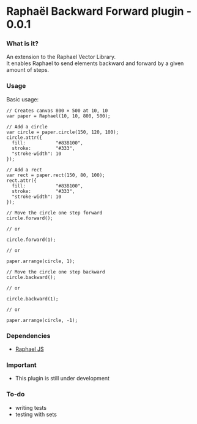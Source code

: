 # Raphaël Backward Forward plugin - 0.0.1

### What is it?
An extension to the Raphael Vector Library.<br/>
It enables Raphael to send elements backward and forward by a given amount of steps.

### Usage

Basic usage:

    // Creates canvas 800 × 500 at 10, 10
    var paper = Raphael(10, 10, 800, 500);
    
    // Add a circle
    var circle = paper.circle(150, 120, 100);
    circle.attr({
      fill:           "#83B100",
      stroke:         "#333",
      "stroke-width": 10
    });
    
    // Add a rect
    var rect = paper.rect(150, 80, 100);
    rect.attr({
      fill:           "#83B100",
      stroke:         "#333",
      "stroke-width": 10
    });
    
    // Move the circle one step forward
    circle.forward();
    
    // or
    
    circle.forward(1);
    
    // or
    
    paper.arrange(circle, 1);
    
    // Move the circle one step backward
    circle.backward();
    
    // or
    
    circle.backward(1);
    
    // or
    
    paper.arrange(circle, -1);

### Dependencies
- [Raphael JS](http://raphaeljs.com/)

### Important
- This plugin is still under development

### To-do
- writing tests
- testing with sets
